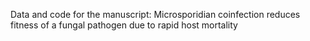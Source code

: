 Data and code for the manuscript:
Microsporidian coinfection reduces fitness of a fungal pathogen due to rapid host mortality
